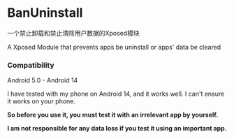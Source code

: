 # BanUninstall

一个禁止卸载和禁止清除用户数据的Xposed模块

A Xposed Module that prevents apps be uninstall or apps' data be cleared

### Compatibility
Android 5.0 - Android 14

I have tested with my phone on Android 14, and it works well. I can't ensure it works on your phone.

**So before you use it, you must test it with an irrelevant app by yourself.**

**I am not responsible for any data loss if you test it using an important app.**
